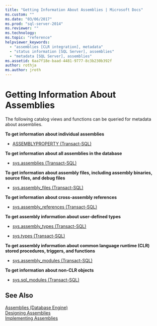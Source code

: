 ```yaml
---
title: "Getting Information About Assemblies | Microsoft Docs"
ms.custom: ""
ms.date: "03/06/2017"
ms.prod: "sql-server-2014"
ms.reviewer: ""
ms.technology: 
ms.topic: "reference"
helpviewer_keywords: 
  - "assemblies [CLR integration], metadata"
  - "status information [SQL Server], assemblies"
  - "metadata [SQL Server], assemblies"
ms.assetid: 6aa7f18e-baad-4481-9777-8c3b230b392f
author: rothja
ms.author: jroth
---
```

# Getting Information About Assemblies
  The following catalog views and functions can be queried for metadata about assemblies.  
  
 **To get information about individual assemblies**  
  
-   [ASSEMBLYPROPERTY &#40;Transact-SQL&#41;](/sql/t-sql/functions/assemblyproperty-transact-sql)  
  
 **To get information about all assemblies in the database**  
  
-   [sys.assemblies &#40;Transact-SQL&#41;](/sql/relational-databases/system-catalog-views/sys-assemblies-transact-sql)  
  
 **To get information about assembly files, including assembly binaries, source files, and debug files**  
  
-   [sys.assembly_files &#40;Transact-SQL&#41;](/sql/relational-databases/system-catalog-views/sys-assembly-files-transact-sql)  
  
 **To get information about cross-assembly references**  
  
-   [sys.assembly_references &#40;Transact-SQL&#41;](/sql/relational-databases/system-catalog-views/sys-assembly-references-transact-sql)  
  
 **To get assembly information about user-defined types**  
  
-   [sys.assembly_types &#40;Transact-SQL&#41;](/sql/relational-databases/system-catalog-views/sys-assembly-types-transact-sql)  
  
-   [sys.types &#40;Transact-SQL&#41;](/sql/relational-databases/system-catalog-views/sys-types-transact-sql)  
  
 **To get assembly information about common language runtime (CLR) stored procedures, triggers, and functions**  
  
-   [sys.assembly_modules &#40;Transact-SQL&#41;](/sql/relational-databases/system-catalog-views/sys-assembly-modules-transact-sql)  
  
 **To get information about non-CLR objects**  
  
-   [sys.sql_modules &#40;Transact-SQL&#41;](/sql/relational-databases/system-catalog-views/sys-sql-modules-transact-sql)  
  
## See Also  
 [Assemblies &#40;Database Engine&#41;](../../relational-databases/clr-integration/assemblies-database-engine.md)   
 [Designing Assemblies](../../relational-databases/clr-integration/assemblies-designing.md)   
 [Implementing Assemblies](assemblies-implementing.md)  
  
  
